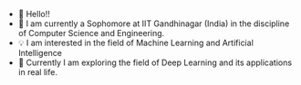 - 👋 Hello!!
- 🏫 I am currently a Sophomore at IIT Gandhinagar (India) in the discipline of Computer Science and Engineering.
- 💡 I am interested in the field of Machine Learning and Artificial Intelligence
- 🌱 Currently I am exploring the field of Deep Learning and its applications in real life. 

<!---
hetvi7894/hetvi7894 is a ✨ special ✨ repository because its `README.md` (this file) appears on your GitHub profile.
You can click the Preview link to take a look at your changes.
--->

